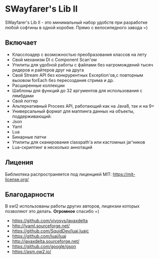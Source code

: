 # SWayfarer's Lib II
SWayfarer's Lib II - это минимальный набор удобств при разработке любой софтины в одной коробке. Прямо с велосипедного завода =)

## Включает
- Класслоадер с возможностью преобразования классов на лету
- Свой механизм DI с Component Scan'ом
- Утилиты для удобной работы с файлами без нагромождений тысяч ридеров и райтеров друг на друга
- Свой Stream API без конкрурентных Exception'ов,с повторным вызовом forEach без пересоздания стрима и др.
- Расширенные коллекции
- Шаблоны для функций до 32 аргументов для использования с лямбдами
- Свой логгер
- Альтернативный Procees API, работающий как на Java8, так и на 9+
- Универсальный формат для маппинга данных на объекты, поддерживающий:
 - Json
 - Yaml
 - Lua
- Бинарные патчи
- Утилиты для сканирования classpath'а или кастомных jar'ников
- Lua-скриптинг в несколько аннотаций

## Лицения
Библиотека распространяется под лиценцией MIT: https://mit-license.org/

## Благодарности
В swl2 использованы работы других авторов, лицензии которых позволяют это делать. __Огромное__ спасибо =) 

 - https://github.com/vivosys/javaxdelta
 - http://jyaml.sourceforge.net/
 - https://github.com/SquidDev/luaj.luajc
 - https://github.com/luaj/luaj
 - http://javaxdelta.sourceforge.net/
 - https://github.com/google/gson
 - https://asm.ow2.io/
